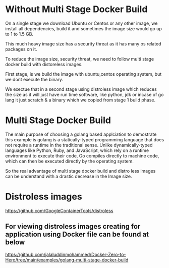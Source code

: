 # Without Multi Stage Docker Build

On a single stage we download Ubuntu or Centos or any other image, we install all dependencies, build it and sometimes the image size would go up to 1 to 1.5 GB.

This much heavy image size has a security threat as it has many os related packages on it.

To reduce the image size, security threat, we need to follow multi stage docker build with distoreless images.

First stage, is we build the image with ubuntu,centos operating system, but we dont execute the binary.

We exectue that in a second stage using distroless image which reduces the size as it will just have run time software, like python, jdk or incase of go lang it just scratch & a binary which we copied
from stage 1 build phase.


# Multi Stage Docker Build

The main purpose of choosing a golang based applciation to demostrate this example is golang is a statically-typed programming language that does not require a runtime in the traditional sense. Unlike dynamically-typed languages like Python, Ruby, and JavaScript, which rely on a runtime environment to execute their code, Go compiles directly to machine code, which can then be executed directly by the operating system.

So the real advantage of multi stage docker build and distro less images can be understand with a drastic decrease in the Image size.


# Distroless images

https://github.com/GoogleContainerTools/distroless

## For viewing distroless images creating for application using Docker file can be found at below

https://github.com/jalaluddinmohammed/Docker-Zero-to-Hero/tree/main/examples/golang-multi-stage-docker-build
